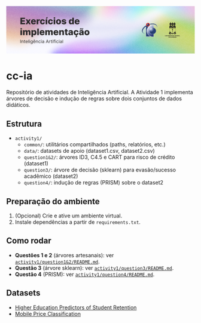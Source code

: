 <picture>
  <source media="(prefers-color-scheme: dark)" srcset="./.github/cover.png">
  <source media="(prefers-color-scheme: light)" srcset="./.github/cover_light.png">
  <img alt="Inteligência Artificial" src="/.github/cover_light.png">
</picture>

# cc-ia

Repositório de atividades de Inteligência Artificial. A Atividade 1 implementa árvores de decisão e indução de regras sobre dois conjuntos de dados didáticos.

## Estrutura

- `activity1/`
	- `common/`: utilitários compartilhados (paths, relatórios, etc.)
	- `data/`: datasets de apoio (dataset1.csv, dataset2.csv)
	- `question1&2/`: árvores ID3, C4.5 e CART para risco de crédito (dataset1)
	- `question3/`: árvore de decisão (sklearn) para evasão/sucesso acadêmico (dataset2)
	- `question4/`: indução de regras (PRISM) sobre o dataset2

## Preparação do ambiente

1) (Opcional) Crie e ative um ambiente virtual.
2) Instale dependências a partir de `requirements.txt`.

## Como rodar

- **Questões 1 e 2** (árvores artesanais): ver [`activity1/question1&2/README.md`](./activity1//question1&2).
- **Questão 3** (árvore sklearn): ver [`activity1/question3/README.md`](./activity1//question3).
- **Questão 4** (PRISM): ver [`activity1/question4/README.md`](./activity1//question4).

## Datasets

- [Higher Education Predictors of Student Retention](https://www.kaggle.com/datasets/thedevastator/higher-education-predictors-of-student-retention)
- [Mobile Price Classification](https://www.kaggle.com/datasets/iabhishekofficial/mobile-price-classification)

